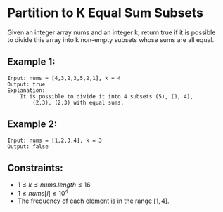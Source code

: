 # Partition to K Equal Sum Subsets

Given an integer array nums and an integer k, return true if it is possible  
to divide this array into k non-empty subsets whose sums are all equal.

 

## Example 1:

    Input: nums = [4,3,2,3,5,2,1], k = 4
    Output: true
    Explanation: 
        It is possible to divide it into 4 subsets (5), (1, 4), 
            (2,3), (2,3) with equal sums.

## Example 2:

    Input: nums = [1,2,3,4], k = 3
    Output: false

 

## Constraints:

* $1 \le k \le nums.length \le 16$
* $1 \le nums[i] \le 10^4$
* The frequency of each element is in the range $[1, 4]$.

